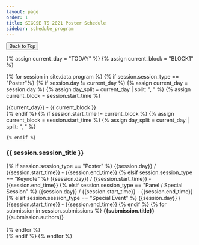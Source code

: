 ```yaml
---
layout: page
order: 1
title: SIGCSE TS 2021 Poster Schedule
sidebar: schedule_program
---
```


<button onclick="topFunction()" id="toTopButton" title="Go to top">Back to Top</button> 

{% assign current_day = "TODAY" %}
{% assign current_block = "BLOCK1" %}

{% for session in site.data.program %}
  {% if session.session_type == "Poster"%}
  {% if session.day != current_day %}
    {% assign current_day = session.day %}
    {% assign day_split = current_day | split: ", " %}
    {% assign current_block = session.start_time %}
<div id="{{ day_split[0] }}-{{current_block | slice: 1}}"></div>
<div class="block_header">{{current_day}} - {{ current_block }}</div>
  {% endif %}
  {% if session.start_time != current_block %}
    {% assign current_block = session.start_time %}
    {% assign day_split = current_day | split: ", " %}

    {% endif %}
<div class="card">
  <div class="container">
    <h3 id="{{session.session_id | downcase}}">{{ session.session_title }}</h3>
    {% if session.session_type == "Poster" %}
    <span class="alert-box papersession">{{session.day}} / {{session.start_time}} - {{session.end_time}}</span>
    {% elsif session.session_type == "Keynote" %}
    <span class="alert-box keynote">{{session.day}} / {{session.start_time}} - {{session.end_time}}</span>
    {% elsif session.session_type == "Panel / Special Session" %}
    <span class="alert-box panel">{{session.day}} / {{session.start_time}} - {{session.end_time}}</span>
    {% elsif session.session_type == "Special Event" %}
    <span class="alert-box specialevent">{{session.day}} / {{session.start_time}} - {{session.end_time}}</span>
    {% endif %}
    {% for submission in session.submissions %}
        <strong>{{submission.title}}</strong><br>
        {{submission.authors}}<br><br>
    {% endfor %}
  </div>
</div> 
  {% endif %}
{% endfor %}